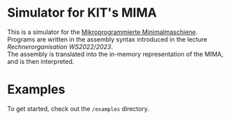 # Simulator for KIT's MIMA
This is a simulator for the [Mikroprogrammierte Minimalmaschiene](https://de.wikipedia.org/wiki/Mikroprogrammierte_Minimalmaschine).  
Programs are written in the assembly syntax introduced in the lecture *Rechnerorganisation WS2022/2023*.  
The assembly is translated into the in-memory representation of the MIMA, and is then interpreted.

# Examples
To get started, check out the `/examples` directory.  

